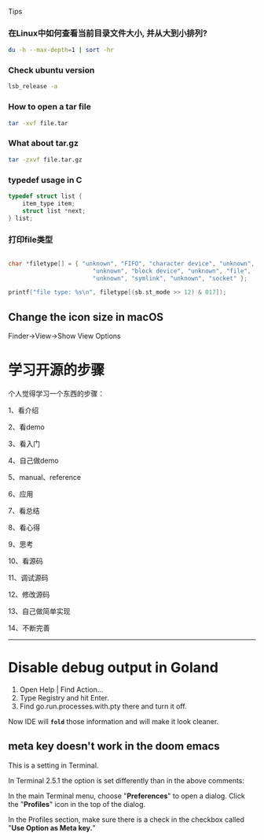 Tips



### 在Linux中如何查看当前目录文件大小, 并从大到小排列?

```bash
du -h --max-depth=1 | sort -hr
```

### Check ubuntu version



```bash
lsb_release -a
```





### How to open a tar file

```bash
tar -xvf file.tar
```



###  What about tar.gz

```bash
tar -zxvf file.tar.gz
```



### typedef usage in C

```c
typedef struct list {
  	item_type item;
  	struct list *next;
} list;
```

### 打印file类型

```c

char *filetype[] = { "unknown", "FIFO", "character device", "unknown", "directory",
                        "unknown", "block device", "unknown", "file",
                        "unknown", "symlink", "unknown", "socket" };

printf("file type: %s\n", filetype[(sb.st_mode >> 12) & 017]);

```



## Change the icon size in macOS



Finder->View->Show View Options



# 学习开源的步骤

个人觉得学习一个东西的步骤： 

1、看介绍 

2、看demo 

3、看入门 

4、自己做demo 

5、manual、reference

 6、应用 

7、看总结 

8、看心得 

9、思考 

10、看源码 

11、调试源码 

12、修改源码 

13、自己做简单实现 

14、不断完善

---

# Disable debug output in Goland

1. Open Help | Find Action...
2. Type Registry and hit Enter.
3. Find go.run.processes.with.pty there and turn it off.

Now IDE will **`fold`** those information and will make it look cleaner.



## meta key doesn't work in the doom emacs

This is a setting in Terminal.

In Terminal 2.5.1 the option is set differently than in the above comments:

In the main Terminal menu, choose "**Preferences**" to open a dialog. Click the "**Profiles**" icon in the top of the dialog.

In the Profiles section, make sure there is a check in the checkbox called "**Use Option as Meta key.**"